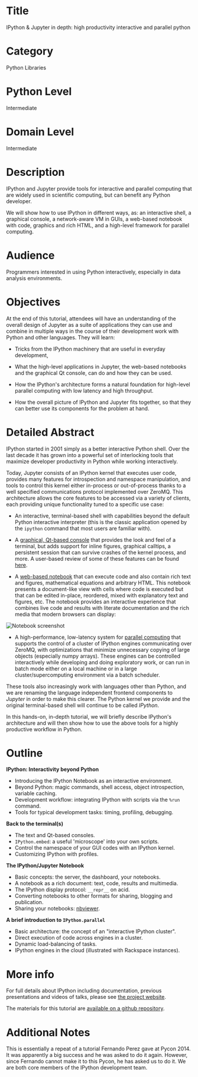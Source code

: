 # Title

IPython & Jupyter in depth: high productivity interactive and parallel python

# Category

Python Libraries

# Python Level

Intermediate

# Domain Level

Intermediate

# Description

IPython and Jupyter provide tools for interactive and parallel computing that are widely
used in scientific computing, but can benefit any Python developer.

We will show how to use IPython in different ways, as: an interactive shell,
a graphical console, a network-aware VM in GUIs, a web-based
notebook with code, graphics and rich HTML, and a high-level framework for
parallel computing.

# Audience 

Programmers interested in using Python interactively, especially in data
analysis environments.

# Objectives

At the end of this tutorial, attendees will have an understanding of the overall design of Jupyter as a suite of applications they can use and combine in multiple ways in the course of their development work with Python and other languages. They will learn:

* Tricks from the IPython machinery that are useful in everyday development,

* What the high-level applications in Jupyter, the web-based notebooks and the graphical Qt console, can do and how they can be used.

* How the IPython's architecture forms a natural foundation for high-level parallel computing with low latency and high throughput.

* How the overall picture of IPython and Jupyter fits together, so that they can better use its components for the problem at hand.
  
# Detailed Abstract

IPython started in 2001 simply as a better interactive Python shell. Over the last decade it has grown into a powerful set of interlocking tools that maximize developer productivity in Python while working interactively.

Today, Jupyter consists of an IPython kernel that executes user code, provides many features for introspection and namespace manipulation, and tools to control this kernel either in-process or out-of-process thanks to a well specified communications protocol implemented over ZeroMQ. This architecture allows the core features to be accessed via a variety of clients, each providing unique functionality tuned to a specific use case:

* An interactive, terminal-based shell with capabilities beyond the default Python interactive interpreter (this is the classic application opened by the `ipython` command that most users are familiar with).

* A [graphical, Qt-based console](http://ipython.org/ipython-doc/stable/interactive/qtconsole.html) that provides the look and feel of a terminal, but adds support for inline figures, graphical calltips, a persistent session that can survive crashes of the kernel process, and more. A user-based review of some of these features can be found [here](http://stronginference.com/weblog/2011/7/15/innovations-in-ipython.html).

* A [web-based notebook](http://ipython.org/notebook.html) that can execute code and also contain rich text and figures, mathematical equations and arbitrary HTML. This notebook presents a document-like view with cells where code is executed but that can be edited in-place, reordered, mixed with explanatory text and figures, etc. The notebook provides an interactive experience that combines live code and results with literate documentation and the rich media that modern browsers can display:

![Notebook screenshot](http://i.imgur.com/eo2SqS9.png)

* A high-performance, low-latency system for [parallel computing](http://ipython.org/ipython-doc/stable/parallel/parallel_intro.html) that supports the control of a cluster of IPython engines communicating over ZeroMQ, with optimizations that minimize unnecessary copying of large objects (especially numpy arrays). These engines can be controlled interactively while developing and doing exploratory work, or can run in batch mode either on a local machine or in a large cluster/supercomputing environment via a batch scheduler.

These tools also increasingly work with languages other than Python, and we are renaming the language independent frontend components to *Jupyter* in order to make this clearer. The Python kernel we provide and the original terminal-based shell will continue to be called *IPython*.

In this hands-on, in-depth tutorial, we will briefly describe IPython's
architecture and will then show how to use the above tools for a highly
productive workflow in Python.

# Outline

**IPython: Interactivity beyond Python** 

- Introducing the IPython Notebook as an interactive environment.
- Beyond Python: magic commands, shell access, object introspection, variable caching.
- Development workflow: integrating IPython with scripts via the `%run` command. 
- Tools for typical development tasks: timing, profiling, debugging.

**Back to the terminal(s)**

- The text and Qt-based consoles.
- `IPython.embed`: a useful 'microscope' into your own scripts.
- Control the namespace of your GUI codes with an IPython kernel.
- Customizing IPython with profiles.

**The IPython/Jupyter Notebook**

- Basic concepts: the server, the dashboard, your notebooks.
- A notebook as a rich document: text, code, results and multimedia.
- The IPython display protocol: `__repr__` on acid.
- Converting notebooks to other formats for sharing, blogging and publication.
- Sharing your notebooks: [nbviewer](http://nbviewer.ipython.org).

**A brief introduction to `IPython.parallel`** 

- Basic architecture: the concept of an "interactive IPython cluster".
- Direct execution of code across engines in a cluster.
- Dynamic load-balancing of tasks.
- IPython engines in the cloud (illustrated with Rackspace instances).

# More info

For full details about IPython including documentation, previous presentations
and videos of talks, please see [the project website](http://ipython.org).

The materials for this tutorial are
[available on a github repository](https://github.com/ipython/ipython-in-depth).


# Additional Notes

This is essentially a repeat of a tutorial Fernando Perez gave at Pycon 2014.
It was apparently a big success and he was asked to do it again. However, since Fernando cannot
make it to this Pycon, he has asked us to do it. We are both core members of
the IPython development team.
